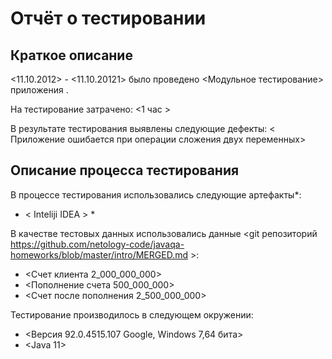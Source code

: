 # Отчёт о тестировании <Total sum>

## Краткое описание

<11.10.2012> - <11.10.20121> было проведено <Модульное тестирование> приложения <Total sum>.

На тестирование затрачено: <1 час >

В результате тестирования выявлены следующие дефекты:
< Приложение ошибается при операции сложения двух переменных>


## Описание процесса тестирования

В процессе тестирования использовались следующие артефакты*:
* < Inteliji IDEA > *


В качестве тестовых данных использовались данные <git репозиторий https://github.com/netology-code/javaqa-homeworks/blob/master/intro/MERGED.md >:
* <Счет клиента 2_000_000_000>
* <Пополнение счета 500_000_000>
* <Счет после пополнения 2_500_000_000>


Тестирование производилось в следующем окружении:
* <Версия 92.0.4515.107 Google, Windows 7,64 бита>
* <Java 11>